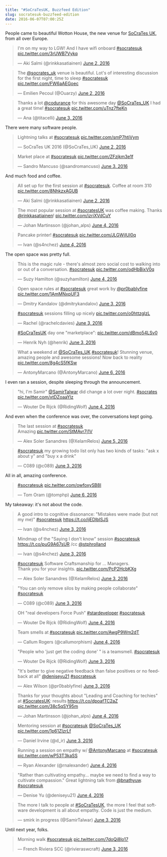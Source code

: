 ```yaml
---
title: "#SoCraTesUK, Buzzfeed Edition"
slug: socratesuk-buzzfeed-edition
date: 2016-06-07T07:00:25Z
---
```


People came to beautiful Wotton House, the new venue for [SoCraTes UK][], from all over Europe.

<blockquote class="twitter-tweet"><p lang="en" dir="ltr">I&#39;m on my way to LGW! And I have wifi onboard <a href="https://twitter.com/hashtag/socratesuk?src=hash">#socratesuk</a> <a href="https://t.co/3rUWB7Vykq">pic.twitter.com/3rUWB7Vykq</a></p>&mdash; Aki Salmi (@rinkkasatiainen) <a href="https://twitter.com/rinkkasatiainen/status/738241927041187840">June 2, 2016</a></blockquote>

<blockquote class="twitter-tweet"><p lang="en" dir="ltr">The <a href="https://twitter.com/SoCraTes_UK">@socrates_uk</a> venue is beautiful. Lot&#39;s of interesting discussion for the first night, time to sleep <a href="https://twitter.com/hashtag/socratesuk?src=hash">#socratesuk</a> <a href="https://t.co/FW6aAEGoec">pic.twitter.com/FW6aAEGoec</a></p>&mdash; Emilien Pecoul (@Ouarzy) <a href="https://twitter.com/Ouarzy/status/738494721530732544">June 2, 2016</a></blockquote>

<!--more-->

<blockquote class="twitter-tweet"><p lang="en" dir="ltr">Thanks a lot <a href="https://twitter.com/codurance">@codurance</a> for this awesome day <a href="https://twitter.com/SoCraTes_UK">@SoCraTes_UK</a> I had a great time! <a href="https://twitter.com/hashtag/socratesuk?src=hash">#socratesuk</a> <a href="https://t.co/uTnz7fteKn">pic.twitter.com/uTnz7fteKn</a></p>&mdash; Ana (@titacelli) <a href="https://twitter.com/titacelli/status/738880536446435328">June 3, 2016</a></blockquote>

There were many software people.

<blockquote class="twitter-tweet"><p lang="en" dir="ltr">Lightning talks at <a href="https://twitter.com/hashtag/socratesuk?src=hash">#socratesuk</a> <a href="https://t.co/smP7htiVym">pic.twitter.com/smP7htiVym</a></p>&mdash; SoCraTes UK 2016 (@SoCraTes_UK) <a href="https://twitter.com/SoCraTes_UK/status/738426778381864960">June 2, 2016</a></blockquote>

<blockquote class="twitter-tweet"><p lang="en" dir="ltr">Market place at <a href="https://twitter.com/hashtag/socratesuk?src=hash">#socratesuk</a> <a href="https://t.co/ZFzjkm3e1f">pic.twitter.com/ZFzjkm3e1f</a></p>&mdash; Sandro Mancuso (@sandromancuso) <a href="https://twitter.com/sandromancuso/status/738645449989619712">June 3, 2016</a></blockquote>

And much food and coffee.

<blockquote class="twitter-tweet"><p lang="en" dir="ltr">All set up for the first session at <a href="https://twitter.com/hashtag/socratesuk?src=hash">#socratesuk</a>. Coffee at room 310 <a href="https://t.co/8NhkzxAGUB">pic.twitter.com/8NhkzxAGUB</a></p>&mdash; Aki Salmi (@rinkkasatiainen) <a href="https://twitter.com/rinkkasatiainen/status/738394675745280000">June 2, 2016</a></blockquote>

<blockquote class="twitter-tweet"><p lang="en" dir="ltr">The most popular session at <a href="https://twitter.com/hashtag/socratesUK?src=hash">#socratesUK</a> was coffee making. Thanks <a href="https://twitter.com/rinkkasatiainen">@rinkkasatiainen</a>! <a href="https://t.co/izriXVdCuY">pic.twitter.com/izriXVdCuY</a></p>&mdash; Johan Martinsson (@johan_alps) <a href="https://twitter.com/johan_alps/status/739132963150008320">June 4, 2016</a></blockquote>

<blockquote class="twitter-tweet"><p lang="en" dir="ltr">Pancake printer! <a href="https://twitter.com/hashtag/socratesuk?src=hash">#socratesuk</a> <a href="https://t.co/JLGWjIUI0q">pic.twitter.com/JLGWjIUI0q</a></p>&mdash; Ivan (@s4nchez) <a href="https://twitter.com/s4nchez/status/738991886115966978">June 4, 2016</a></blockquote>

The open space was pretty full.

<blockquote class="twitter-tweet"><p lang="en" dir="ltr">This is the magic rule - there&#39;s almost zero social cost to walking into or out of a conversation. <a href="https://twitter.com/hashtag/socratesuk?src=hash">#socratesuk</a> <a href="https://t.co/odHbBixV0q">pic.twitter.com/odHbBixV0q</a></p>&mdash; Suzy Hamilton (@suzyhamilton) <a href="https://twitter.com/suzyhamilton/status/739016905814577152">June 4, 2016</a></blockquote>

<blockquote class="twitter-tweet"><p lang="en" dir="ltr">Open space rules at <a href="https://twitter.com/hashtag/socratesuk?src=hash">#socratesuk</a> great work by <a href="https://twitter.com/pr0bablyfine">@pr0bablyfine</a> <a href="https://t.co/1AmMNxpUF3">pic.twitter.com/1AmMNxpUF3</a></p>&mdash; Dmitry Kandalov (@dmitrykandalov) <a href="https://twitter.com/dmitrykandalov/status/738648963079917568">June 3, 2016</a></blockquote>

<blockquote class="twitter-tweet"><p lang="en" dir="ltr"><a href="https://twitter.com/hashtag/socratesuk?src=hash">#socratesuk</a> sessions filling up nicely <a href="https://t.co/o0httzglzL">pic.twitter.com/o0httzglzL</a></p>&mdash; Rachel (@rachelcdavies) <a href="https://twitter.com/rachelcdavies/status/738655069999075328">June 3, 2016</a></blockquote>

<blockquote class="twitter-tweet"><p lang="en" dir="ltr"><a href="https://twitter.com/hashtag/SoCraTesUK?src=hash">#SoCraTesUK</a> day one &quot;marketplace&quot;: <a href="https://t.co/dBmo54LSv0">pic.twitter.com/dBmo54LSv0</a></p>&mdash; Henrik Nyh (@henrik) <a href="https://twitter.com/henrik/status/738657523801174017">June 3, 2016</a></blockquote>

<blockquote class="twitter-tweet"><p lang="en" dir="ltr">What a weekend at <a href="https://twitter.com/SoCraTes_UK">@SoCraTes_UK</a> <a href="https://twitter.com/hashtag/socratesuk?src=hash">#socratesuk</a>! Stunning venue, amazing people and awesome sessions! Now back to reality <a href="https://t.co/8g4cS5fKSw">pic.twitter.com/8g4cS5fKSw</a></p>&mdash; AntonyMarcano (@AntonyMarcano) <a href="https://twitter.com/AntonyMarcano/status/739718867598086144">June 6, 2016</a></blockquote>

I even ran a session, despite sleeping through the announcement.

<blockquote class="twitter-tweet"><p lang="en" dir="ltr">&quot;hi, I&#39;m Samir&quot; <a href="https://twitter.com/SamirTalwar">@SamirTalwar</a> did change a lot over night. <a href="https://twitter.com/hashtag/socrates?src=hash">#socrates</a> <a href="https://t.co/xtDZoaaYlz">pic.twitter.com/xtDZoaaYlz</a></p>&mdash; Wouter De Rijck (@RidingWolf) <a href="https://twitter.com/RidingWolf/status/739010907519520769">June 4, 2016</a></blockquote>

And even when the conference was over, the conversations kept going.

<blockquote class="twitter-tweet"><p lang="en" dir="ltr">The last session at <a href="https://twitter.com/hashtag/socratesuk?src=hash">#socratesuk</a><br>Amazing <a href="https://t.co/StMAvr7j1V">pic.twitter.com/StMAvr7j1V</a></p>&mdash; Alex Soler Sanandres (@XelamRelos) <a href="https://twitter.com/XelamRelos/status/739417349950935040">June 5, 2016</a></blockquote>

<blockquote class="twitter-tweet"><p lang="en" dir="ltr"><a href="https://twitter.com/hashtag/socratesuk?src=hash">#socratesuk</a> my growing todo list only has two kinds of tasks: &quot;ask x about y&quot;  and &quot;buy x a drink&quot;</p>&mdash; C089 (@c089) <a href="https://twitter.com/c089/status/738769058787532800">June 3, 2016</a></blockquote>

All in all, amazing conference.

<blockquote class="twitter-tweet"><p lang="und" dir="ltr"><a href="https://twitter.com/hashtag/socratesuk?src=hash">#socratesuk</a> <a href="https://t.co/owfoxySB8I">pic.twitter.com/owfoxySB8I</a></p>&mdash; Tom Oram (@tomphp) <a href="https://twitter.com/tomphp/status/739760805294575616">June 6, 2016</a></blockquote>

My takeaway: it's not about the code.

<blockquote class="twitter-tweet"><p lang="en" dir="ltr">A good intro to cognitive dissonance: &quot;Mistakes were made (but not my me)&quot; <a href="https://twitter.com/hashtag/socratesuk?src=hash">#socratesuk</a> <a href="https://t.co/ijEDlbISJS">https://t.co/ijEDlbISJS</a></p>&mdash; Ivan (@s4nchez) <a href="https://twitter.com/s4nchez/status/738681351503773697">June 3, 2016</a></blockquote>

<blockquote class="twitter-tweet"><p lang="en" dir="ltr">Mindmap of the &quot;Saying I don&#39;t know&quot; session <a href="https://twitter.com/hashtag/socratesuk?src=hash">#socratesuk</a>  <a href="https://t.co/puG9A67sUR">https://t.co/puG9A67sUR</a> /cc <a href="https://twitter.com/stphrolland">@stphrolland</a></p>&mdash; Ivan (@s4nchez) <a href="https://twitter.com/s4nchez/status/738678623335555073">June 3, 2016</a></blockquote>

<blockquote class="twitter-tweet"><p lang="en" dir="ltr"><a href="https://twitter.com/hashtag/socratesuk?src=hash">#socratesuk</a> Software Craftsmanship for ...      Managers. <br>Thank you for your insights. <a href="https://t.co/PcP2HcbKXg">pic.twitter.com/PcP2HcbKXg</a></p>&mdash; Alex Soler Sanandres (@XelamRelos) <a href="https://twitter.com/XelamRelos/status/738781750453796865">June 3, 2016</a></blockquote>

<blockquote class="twitter-tweet"><p lang="en" dir="ltr">&quot;You can only remove silos by making people collaborate&quot; <a href="https://twitter.com/hashtag/socratesuk?src=hash">#socratesuk</a></p>&mdash; C089 (@c089) <a href="https://twitter.com/c089/status/738689995125497856">June 3, 2016</a></blockquote>

<blockquote class="twitter-tweet"><p lang="en" dir="ltr">OH &quot;real developers Force Push&quot; <a href="https://twitter.com/hashtag/stardeveloper?src=hash">#stardeveloper</a> <a href="https://twitter.com/hashtag/socratesuk?src=hash">#socratesuk</a></p>&mdash; Wouter De Rijck (@RidingWolf) <a href="https://twitter.com/RidingWolf/status/739183530736033792">June 4, 2016</a></blockquote>

<blockquote class="twitter-tweet"><p lang="en" dir="ltr">Team smells at <a href="https://twitter.com/hashtag/socratesuk?src=hash">#socratesuk</a> <a href="https://t.co/AwgP9Wm2dT">pic.twitter.com/AwgP9Wm2dT</a></p>&mdash; Callum Rogers (@callumorphism) <a href="https://twitter.com/callumorphism/status/739034957570527232">June 4, 2016</a></blockquote>

<blockquote class="twitter-tweet"><p lang="en" dir="ltr">&quot;People who &#39;just get the coding done&#39; &quot; is a teamsmell. <a href="https://twitter.com/hashtag/socratesuk?src=hash">#socratesuk</a></p>&mdash; Wouter De Rijck (@RidingWolf) <a href="https://twitter.com/RidingWolf/status/738729992415236096">June 3, 2016</a></blockquote>

<blockquote class="twitter-tweet"><p lang="en" dir="ltr">&quot;It&#39;s better to give negative feedback than false positives or no feedback at all&quot;  <a href="https://twitter.com/deniseyu21">@deniseyu21</a> <a href="https://twitter.com/hashtag/socratesuk?src=hash">#socratesuk</a></p>&mdash; Alex Wilson (@pr0bablyfine) <a href="https://twitter.com/pr0bablyfine/status/738780787466768384">June 3, 2016</a></blockquote>

<blockquote class="twitter-tweet"><p lang="en" dir="ltr">Thanks for your thoughts about &quot;Leading and Coaching for techies&quot; at <a href="https://twitter.com/hashtag/SocratesUK?src=hash">#SocratesUK</a>: results <a href="https://t.co/dpoafTC2aZ">https://t.co/dpoafTC2aZ</a> <a href="https://t.co/38c5qSY95m">pic.twitter.com/38c5qSY95m</a></p>&mdash; Johan Martinsson (@johan_alps) <a href="https://twitter.com/johan_alps/status/739132421996728320">June 4, 2016</a></blockquote>

<blockquote class="twitter-tweet"><p lang="en" dir="ltr">Mentoring session at <a href="https://twitter.com/hashtag/socratesuk?src=hash">#socratesuk</a> <a href="https://twitter.com/SoCraTes_UK">@SoCraTes_UK</a> <a href="https://t.co/1p61ZIzrLf">pic.twitter.com/1p61ZIzrLf</a></p>&mdash; Daniel Irvine (@d_ir) <a href="https://twitter.com/d_ir/status/738763237588631552">June 3, 2016</a></blockquote>

<blockquote class="twitter-tweet"><p lang="en" dir="ltr">Running a session on empathy w/ <a href="https://twitter.com/AntonyMarcano">@AntonyMarcano</a> at <a href="https://twitter.com/hashtag/socratesuk?src=hash">#socratesuk</a> <a href="https://t.co/wP53T3kaSS">pic.twitter.com/wP53T3kaSS</a></p>&mdash; Ryan Alexander (@rnalexander) <a href="https://twitter.com/rnalexander/status/739107921406132224">June 4, 2016</a></blockquote>

<blockquote class="twitter-tweet"><p lang="en" dir="ltr">&quot;Rather than cultivating empathy... maybe we need to find a way to cultivate compassion.&quot; Great lightning talk from <a href="https://twitter.com/bnathyuw">@bnathyuw</a>. <a href="https://twitter.com/hashtag/socratesuk?src=hash">#socratesuk</a></p>&mdash; Denise Yu (@deniseyu21) <a href="https://twitter.com/deniseyu21/status/739150983079596032">June 4, 2016</a></blockquote>

<blockquote class="twitter-tweet"><p lang="en" dir="ltr">The more I talk to people at <a href="https://twitter.com/hashtag/SoCraTesUK?src=hash">#SoCraTesUK</a>, the more I feel that software development is all about empathy. Code is just the medium.</p>&mdash; smirk in progress (@SamirTalwar) <a href="https://twitter.com/SamirTalwar/status/738777061347741698">June 3, 2016</a></blockquote>

Until next year, folks.

<blockquote class="twitter-tweet"><p lang="en" dir="ltr">Morning walk <a href="https://twitter.com/hashtag/socratesuk?src=hash">#socratesuk</a> <a href="https://t.co/7doQi8lo17">pic.twitter.com/7doQi8lo17</a></p>&mdash; French Riviera SCC (@rivieraswcraft) <a href="https://twitter.com/rivieraswcraft/status/738642087902642176">June 3, 2016</a></blockquote>

[SoCraTes UK]: http://socratesuk.org/

<script async src="https://platform.twitter.com/widgets.js" charset="utf-8"></script>

<style>
    .post-content > p {
        margin: 2em 0;
        font-size: 1.2em;
    }
    twitterwidget {
        margin: 10px auto;
    }
</style>
